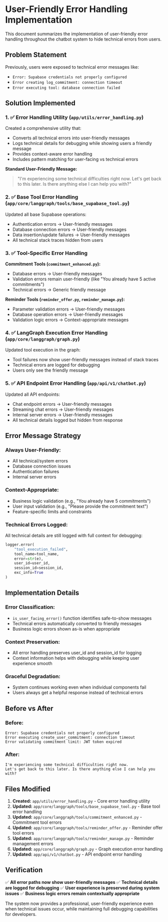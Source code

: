 # User-Friendly Error Handling Implementation

This document summarizes the implementation of user-friendly error handling throughout the chatbot system to hide technical errors from users.

## Problem Statement

Previously, users were exposed to technical error messages like:
- `Error: Supabase credentials not properly configured`
- `Error creating log_commitment: connection timeout`
- `Error executing tool: database connection failed`

## Solution Implemented

### 1. ✅ **Error Handling Utility (`app/utils/error_handling.py`)**

Created a comprehensive utility that:
- Converts all technical errors into user-friendly messages
- Logs technical details for debugging while showing users a friendly message
- Provides context-aware error handling
- Includes pattern matching for user-facing vs technical errors

**Standard User-Friendly Message:**
> "I'm experiencing some technical difficulties right now. Let's get back to this later. Is there anything else I can help you with?"

### 2. ✅ **Base Tool Error Handling (`app/core/langgraph/tools/base_supabase_tool.py`)**

Updated all base Supabase operations:
- Authentication errors → User-friendly messages
- Database connection errors → User-friendly messages  
- Data insertion/update failures → User-friendly messages
- All technical stack traces hidden from users

### 3. ✅ **Tool-Specific Error Handling**

**Commitment Tools (`commitment_enhanced.py`):**
- Database errors → User-friendly messages
- Validation errors remain user-friendly (like "You already have 5 active commitments")
- Technical errors → Generic friendly message

**Reminder Tools (`reminder_offer.py`, `reminder_manage.py`):**
- Parameter validation errors → User-friendly messages
- Database operation errors → User-friendly messages
- Validation logic errors → Context-appropriate messages

### 4. ✅ **LangGraph Execution Error Handling (`app/core/langgraph/graph.py`)**

Updated tool execution in the graph:
- Tool failures now show user-friendly messages instead of stack traces
- Technical errors are logged for debugging
- Users only see the friendly message

### 5. ✅ **API Endpoint Error Handling (`app/api/v1/chatbot.py`)**

Updated all API endpoints:
- Chat endpoint errors → User-friendly messages
- Streaming chat errors → User-friendly messages  
- Internal server errors → User-friendly messages
- All technical details logged but hidden from response

## Error Message Strategy

### **Always User-Friendly:**
- All technical/system errors
- Database connection issues
- Authentication failures
- Internal server errors

### **Context-Appropriate:**
- Business logic validation (e.g., "You already have 5 commitments")
- User input validation (e.g., "Please provide the commitment text")
- Feature-specific limits and constraints

### **Technical Errors Logged:**
All technical details are still logged with full context for debugging:
```python
logger.error(
    "tool_execution_failed",
    tool_name=tool_name,
    error=str(e),
    user_id=user_id,
    session_id=session_id,
    exc_info=True
)
```

## Implementation Details

### **Error Classification:**
- `is_user_facing_error()` function identifies safe-to-show messages
- Technical errors automatically converted to friendly messages
- Business logic errors shown as-is when appropriate

### **Context Preservation:**
- All error handling preserves user_id and session_id for logging
- Context information helps with debugging while keeping user experience smooth

### **Graceful Degradation:**
- System continues working even when individual components fail
- Users always get a helpful response instead of technical errors

## Before vs After

### **Before:**
```
Error: Supabase credentials not properly configured
Error executing create_user_commitment: connection timeout  
Error validating commitment limit: JWT token expired
```

### **After:**
```
I'm experiencing some technical difficulties right now. 
Let's get back to this later. Is there anything else I can help you with?
```

## Files Modified

1. **Created:** `app/utils/error_handling.py` - Core error handling utility
2. **Updated:** `app/core/langgraph/tools/base_supabase_tool.py` - Base tool error handling
3. **Updated:** `app/core/langgraph/tools/commitment_enhanced.py` - Commitment tool errors
4. **Updated:** `app/core/langgraph/tools/reminder_offer.py` - Reminder offer tool errors
5. **Updated:** `app/core/langgraph/tools/reminder_manage.py` - Reminder management errors
6. **Updated:** `app/core/langgraph/graph.py` - Graph execution error handling
7. **Updated:** `app/api/v1/chatbot.py` - API endpoint error handling

## Verification

✅ **All error paths now show user-friendly messages**
✅ **Technical details are logged for debugging** 
✅ **User experience is preserved during system issues**
✅ **Business logic errors remain contextually appropriate**

The system now provides a professional, user-friendly experience even when technical issues occur, while maintaining full debugging capabilities for developers.

